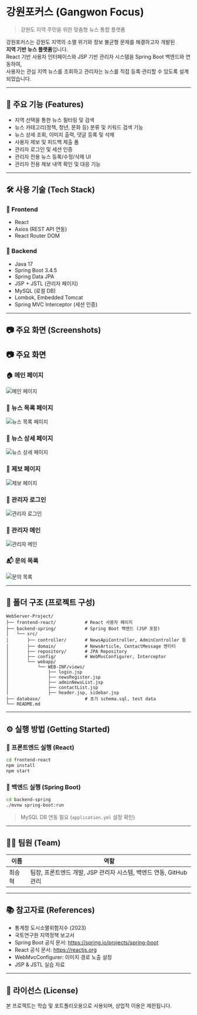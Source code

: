 # 강원포커스 (Gangwon Focus)

> 강원도 지역 주민을 위한 맞춤형 뉴스 통합 플랫폼

강원포커스는 강원도 지역의 소멸 위기와 정보 불균형 문제를 해결하고자 개발된  
**지역 기반 뉴스 플랫폼**입니다.  
React 기반 사용자 인터페이스와 JSP 기반 관리자 시스템을 Spring Boot 백엔드와 연동하여,  
사용자는 관심 지역 뉴스를 조회하고 관리자는 뉴스를 직접 등록·관리할 수 있도록 설계되었습니다.

---

## 📌 주요 기능 (Features)

- 지역 선택을 통한 뉴스 필터링 및 검색
- 뉴스 카테고리(정책, 청년, 문화 등) 분류 및 키워드 검색 기능
- 뉴스 상세 조회, 이미지 출력, 댓글 등록 및 삭제
- 사용자 제보 및 피드백 제출 폼
- 관리자 로그인 및 세션 인증
- 관리자 전용 뉴스 등록/수정/삭제 UI
- 관리자 전용 제보 내역 확인 및 대응 기능

---

## 🛠 사용 기술 (Tech Stack)

### 🔹 Frontend
- React
- Axios (REST API 연동)
- React Router DOM

### 🔹 Backend
- Java 17
- Spring Boot 3.4.5
- Spring Data JPA
- JSP + JSTL (관리자 페이지)
- MySQL (로컬 DB)
- Lombok, Embedded Tomcat
- Spring MVC Interceptor (세션 인증)

---

## 📷 주요 화면 (Screenshots)

## 📷 주요 화면

### 🏠 메인 페이지
![메인 페이지](./screenshots/메인페이지.jpg)

### 📰 뉴스 목록 페이지
![뉴스 목록 페이지](./screenshots/뉴스목록페이지.jpg)

### 📄 뉴스 상세 페이지
![뉴스 상세 페이지](./screenshots/뉴스상세페이지.jpg)

### 📨 제보 페이지
![제보 페이지](./screenshots/제보페이지.jpg)

### 🔐 관리자 로그인
![관리자 로그인](./screenshots/관리자로그인.jpg)

### 🧭 관리자 메인
![관리자 메인](./screenshots/관리자홈페이지.jpg)

### 📬 문의 목록
![문의 목록](./screenshots/관리자문의목록.jpg)


---

## 📁 폴더 구조 (프로젝트 구성)

```
WebServer-Project/
├── frontend-react/           # React 사용자 페이지
├── backend-spring/           # Spring Boot 백엔드 (JSP 포함)
│   └── src/
│       ├── controller/       # NewsApiController, AdminController 등
│       ├── domain/           # NewsArticle, ContactMessage 엔티티
│       ├── repository/       # JPA Repository
│       ├── config/           # WebMvcConfigurer, Interceptor
│       └── webapp/
│           └── WEB-INF/views/
│               ├── login.jsp
│               ├── newsRegister.jsp
│               ├── adminNewsList.jsp
│               ├── contactList.jsp
│               ├── header.jsp, sidebar.jsp
├── database/                 # 초기 schema.sql, test data
└── README.md
```

---

## ⚙️ 실행 방법 (Getting Started)

### 🔹 프론트엔드 실행 (React)

```bash
cd frontend-react
npm install
npm start
```

### 🔹 백엔드 실행 (Spring Boot)

```bash
cd backend-spring
./mvnw spring-boot:run
```

> MySQL DB 연동 필요 (`application.yml` 설정 확인)

---

## 👨‍💻 팀원 (Team)

| 이름       | 역할                            |
|------------|---------------------------------|
| 최승혁     | 팀장, 프론트엔드 개발, JSP 관리자 시스템, 백엔드 연동, GitHub 관리 |

---

## 📚 참고자료 (References)

- 통계청 도시소멸위험지수 (2023)
- 국토연구원 지역정책 보고서
- Spring Boot 공식 문서: https://spring.io/projects/spring-boot  
- React 공식 문서: https://reactjs.org  
- WebMvcConfigurer: 이미지 경로 노출 설정
- JSP & JSTL 실습 자료

---

## 📄 라이선스 (License)

본 프로젝트는 학습 및 포트폴리오용으로 사용되며, 상업적 이용은 제한됩니다.

